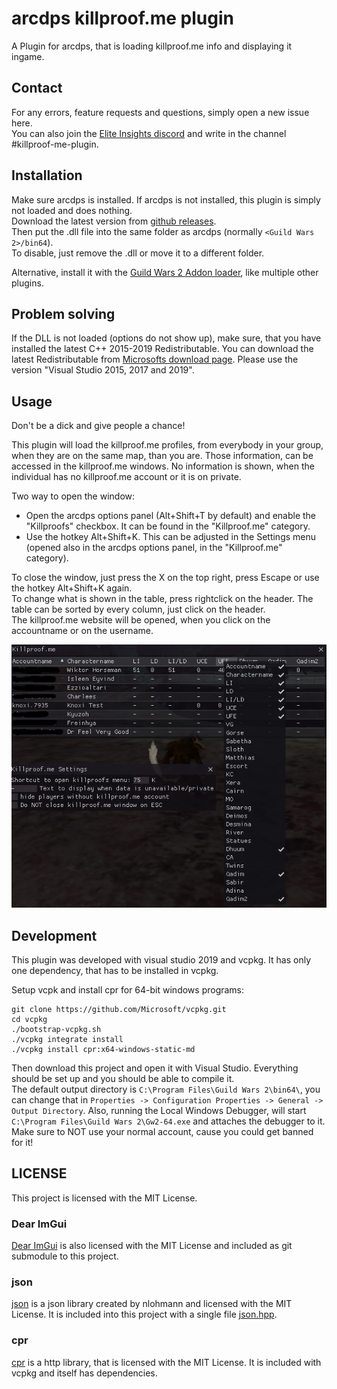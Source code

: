 # arcdps killproof.me plugin
A Plugin for arcdps, that is loading killproof.me info and displaying it ingame.

## Contact
For any errors, feature requests and questions, simply open a new issue here.  
You can also join the [Elite Insights discord](https://discord.gg/dCDEPXx) and write in the channel #killproof-me-plugin.  

## Installation
Make sure arcdps is installed. If arcdps is not installed, this plugin is simply not loaded and does nothing.  
Download the latest version from [github releases](https://github.com/knoxfighter/arcdps-killproof.me-plugin/releases/latest).  
Then put the .dll file into the same folder as arcdps (normally `<Guild Wars 2>/bin64`).  
To disable, just remove the .dll or move it to a different folder.

Alternative, install it with the [Guild Wars 2 Addon loader](https://github.com/fmmmlee/GW2-Addon-Manager/), like multiple other plugins.

## Problem solving
If the DLL is not loaded (options do not show up), make sure, that you have installed the latest C++ 2015-2019 Redistributable.
You can download the latest Redistributable from [Microsofts download page](https://support.microsoft.com/en-gb/help/2977003/the-latest-supported-visual-c-downloads).
Please use the version "Visual Studio 2015, 2017 and 2019".

## Usage
Don't be a dick and give people a chance!

This plugin will load the killproof.me profiles, from everybody in your group, when they are on the same map, than you are. Those information, can be accessed in the killproof.me windows. No information is shown, when the individual has no killproof.me account or it is on private.

Two way to open the window:  
- Open the arcdps options panel (Alt+Shift+T by default) and enable the "Killproofs" checkbox. It can be found in the "Killproof.me" category.
- Use the hotkey Alt+Shift+K. This can be adjusted in the Settings menu (opened also in the arcdps options panel, in the "Killproof.me" category).

To close the window, just press the X on the top right, press Escape or use the hotkey Alt+Shift+K again.  
To change what is shown in the table, press rightclick on the header. The table can be sorted by every column, just click on the header.  
The killproof.me website will be opened, when you click on the accountname or on the username.

![Ingame screenshot](screenshot.png)

## Development

This plugin was developed with visual studio 2019 and vcpkg. It has only one dependency, that has to be installed in vcpkg.

Setup vcpk and install cpr for 64-bit windows programs:
```
git clone https://github.com/Microsoft/vcpkg.git
cd vcpkg
./bootstrap-vcpkg.sh
./vcpkg integrate install
./vcpkg install cpr:x64-windows-static-md
```

Then download this project and open it with Visual Studio. Everything should be set up and you should be able to compile it.  
The default output directory is `C:\Program Files\Guild Wars 2\bin64\`, you can change that in `Properties -> Configuration Properties -> General -> Output Directory`. Also, running the Local Windows Debugger, will start `C:\Program Files\Guild Wars 2\Gw2-64.exe` and attaches the debugger to it. Make sure to NOT use your normal account, cause you could get banned for it!

## LICENSE

This project is licensed with the MIT License.

### Dear ImGui
[Dear ImGui](https://github.com/ocornut/imgui) is also licensed with the MIT License and included as git submodule to this project.

### json
[json](https://github.com/nlohmann/json) is a json library created by nlohmann and licensed with the MIT License. It is included into this project with a single file [json.hpp](/json.hpp).

### cpr
[cpr](https://github.com/whoshuu/cpr) is a http library, that is licensed with the MIT License. It is included with vcpkg and itself has dependencies.
